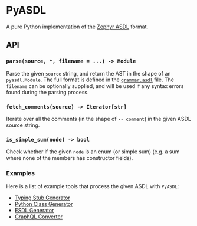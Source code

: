 # PyASDL

A pure Python implementation of the [Zephyr ASDL](https://www.cs.princeton.edu/~appel/papers/asdl97.pdf) format.

## API

### `parse(source, *, filename = ...) -> Module`

Parse the given `source` string, and return the AST in the shape of an `pyasdl.Module`. The
full format is defined in the [`grammar.asdl`](./pyasdl/static/grammar.asdl) file. The `filename`
can be optionally supplied, and will be used if any syntax errors found during the parsing process.

### `fetch_comments(source) -> Iterator[str]`

Iterate over all the comments (in the shape of `-- comment`) in the given ASDL source string.

### `is_simple_sum(node) -> bool`

Check whether if the given `node` is an enum (or simple sum) (e.g. a sum where none
of the members has constructor fields).

### Examples

Here is a list of example tools that process the given ASDL with `PyASDL`:

- [Typing Stub Generator](./examples/generators/src/typing_stub.py)
- [Python Class Generator](./examples/generators/src/python.py)
- [ESDL Generator](./examples/generators/src/edgedb.py)
- [GraphQL Converter](./examples/generators/src/graphql.py)
